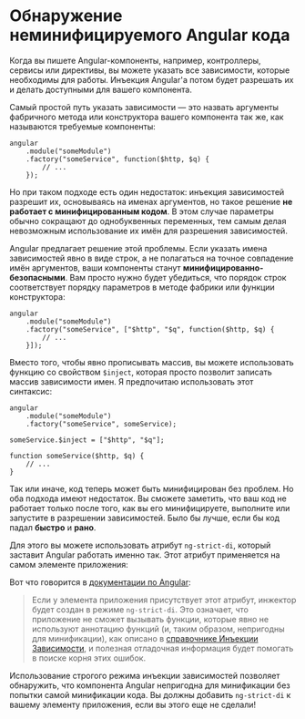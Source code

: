 # Обнаружение неминифицируемого Angular кода

Когда вы пишете Angular-компоненты, например, контроллеры, сервисы или директивы, вы можете указать все зависимости, которые необходимы для работы. Инъекция Angular'a потом будет разрешать их и делать доступными для вашего компонента.

Самый простой путь указать зависимости — это назвать аргументы фабричного метода или конструктора вашего компонента так же, как называются требуемые компоненты:

    angular
        .module("someModule")
        .factory("someService", function($http, $q) {
            // ...
        });

Но при таком подходе есть один недостаток: инъекция зависимостей разрешит их, основываясь на именах аргументов, но такое решение **не работает с минифицированным кодом**. В этом случае параметры обычно сокращают до однобуквенных переменных, тем самым делая невозможным использование их имён для разрешения зависимостей.

Angular предлагает решение этой проблемы. Если указать имена зависимостей явно в виде строк, а не полагаться на точное совпадение имён аргументов, ваши компоненты станут **минифицированно-безопасными**. Вам просто нужно будет убедиться, что порядок строк соответствует порядку параметров в методе фабрики или функции конструктора:

    angular
        .module("someModule")
        .factory("someService", ["$http", "$q", function($http, $q) {
            // ...
        }]);

Вместо того, чтобы явно прописывать массив, вы можете использовать функцию со свойством `$inject`, которая просто позволит записать массив зависимости имен. Я предпочитаю использовать этот синтаксис:

    angular
        .module("someModule")
        .factory("someService", someService);
    
    someService.$inject = ["$http", "$q"];
    
    function someService($http, $q) {
        // ...
    }

Так или иначе, код теперь может быть минифицирован без проблем. Но оба подхода имеют недостаток. Вы сможете заметить, что ваш код не работает только после того, как вы его минифицируете, выполните или запустите в разрешении зависимостей. Было бы лучше, если бы код падал **быстро** и **рано**.

Для этого вы можете использовать атрибут `ng-strict-di`, который заставит Angular работать именно так. Этот атрибут применяется на самом элементе приложения:
\
    <html ng-app="someModule" ng-strict-di>
        <!-- ... -->
    </html>

Вот что говорится в [документации по Angular][1]:

> Если у элемента приложения присутствует этот атрибут, инжектор будет создан в режиме `ng-strict-di`. Это означает, что приложение не сможет вызывать функции, которые явно не используют аннотацию функций (и, таким образом, непригодны для минификации), как описано в [справочнике Инъекции Зависимости][2], и полезная отладочная информация будет помогать в поиске корня этих ошибок.

Использование строгого режима инъекции зависимостей позволяет обнаружить, что компонента Angular непригодна для минификации без попытки самой минификации кода. Вы должны добавить `ng-strict-di` к вашему элементу приложения, если вы этого еще не сделали!

 [1]: https://docs.angularjs.org/api/ng/directive/ngApp
 [2]: https://docs.angularjs.org/guide/di
 [3]: https://twitter.com/share